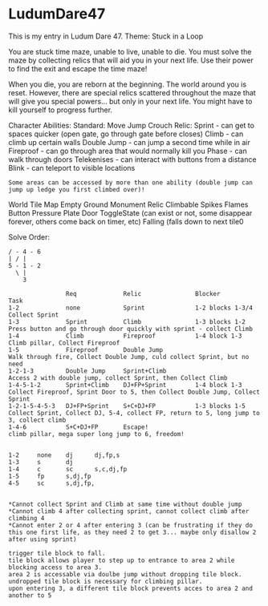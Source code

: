 # LudumDare47

This is my entry in Ludum Dare 47. 
Theme: Stuck in a Loop

You are stuck time maze, unable to live, unable to die.  You must solve the maze by collecting relics that will aid you in your next life. Use their power to find the exit and escape the time maze!

When you die, you are reborn at the beginning.  The world around you is reset.  However, there are special relics scattered throughout the maze that will give you special powers... but only in your next life.  You might have to kill yourself to progress further.

Character Abilities:
	Standard:
		Move
		Jump
		Crouch
	Relic:
		Sprint - can get to spaces quicker (open gate, go through gate before closes)
		Climb - can climb up certain walls
		Double Jump - can jump a second time while in air
		Fireproof - can go through area that would normally kill you
		Phase - can walk through doors
		Telekenises - can interact with buttons from a distance
		Blink - can teleport to visible locations
		
	Some areas can be accessed by more than one ability (double jump can jump up ledge you first climbed over)!
	
World Tile Map
	Empty
	Ground
	Monument
	Relic
	Climbable
	Spikes
	Flames
	Button
	Pressure Plate
	Door
	ToggleState (can exist or not, some disappear forever, others come back on timer, etc)
	Falling (falls down to next tile0

Solve Order:
		
		
	/ -	4 - 6
	| /	|
	5 - 1 - 2
	  \	| 
		3
		
					Req				Relic				Blocker				Task
	1-2				none			Sprint				1-2 blocks 1-3/4	Collect Sprint
	1-3				Sprint			Climb				1-3 blocks 1-2		Press button and go through door quickly with sprint - collect Climb
	1-4				Climb			Fireproof			1-4 block 1-3		Climb pillar, Collect Fireproof
	1-5				Fireproof		Double Jump								Walk through fire, Collect Double Jump, culd collect Sprint, but no need
	1-2-1-3			Double Jump		Sprint+Climb							Access 2 with double jump, collect Sprint, then Collect Climb
	1-4-5-1-2		Sprint+Climb	DJ+FP+Sprint		1-4 block 1-3		Collect Fireproof, Sprint Door to 5, then Collect Double Jump, Collect Sprint
	1-2-1-5-4-5-3	DJ+FP+Sprint	S+C+DJ+FP			1-3 blocks 1-5		Collect Sprint, Collect DJ, 5-4, collect FP, return to 5, long jump to 3, collect climb		
	1-4-6			S+C+DJ+FP		Escape!									climb pillar, mega super long jump to 6, freedom!
	
	
	1-2		none	dj		dj,fp,s
	1-3		s		dj
	1-4		c		sc		s,c,dj,fp
	1-5		fp		s,dj,fp
	4-5		sc		s,dj,fp,
	
	
	*Cannot collect Sprint and Climb at same time without double jump
	*Cannot climb 4 after collecting sprint, cannot collect climb after climbing 4
	*Cannot enter 2 or 4 after entering 3 (can be frustrating if they do this one first life, as they need 2 to get 3... maybe only disallow 2 after using sprint)
	
	trigger tile block to fall.  
	tile block allows player to step up to entrance to area 2 while blocking access to area 3.  
	area 2 is accessable via doulbe jump without dropping tile block.
	undropped tile block is necessary for climbing pillar.
	upon entering 3, a different tile block prevents acces to area 2 and another to 5
	
	
	
	
	

